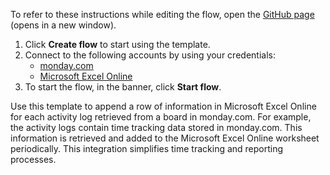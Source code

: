 To refer to these instructions while editing the flow, open the [GitHub page](https://github.com/ot4i/app-connect-templates/tree/master/resources/markdown/Append%20a%20row%20in%20Microsoft%20Excel%20Online%20for%20each%20activity%20log%20retrieved%20from%20mondaydotcom_instructions.md) (opens in a new window).

1. Click **Create flow** to start using the template.
2. Connect to the following accounts by using your credentials:
   - [monday.com](https://www.ibm.com/docs/en/app-connect/containers_cd?topic=apps-mondaycom)
   - [Microsoft Excel Online](https://www.ibm.com/docs/en/app-connect/containers_cd?topic=apps-microsoft-excel-online) 
3. To start the flow, in the banner, click **Start flow**.

Use this template to append a row of information in Microsoft Excel Online for each activity log retrieved from a board in monday.com. For example, the activity logs contain time tracking data stored in monday.com. This information is retrieved and added to the Microsoft Excel Online worksheet periodically. This integration simplifies time tracking and reporting processes.



